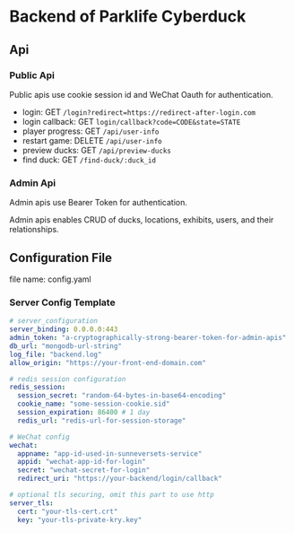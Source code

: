 # Backend of Parklife Cyberduck

## Api

### Public Api

Public apis use cookie session id and WeChat Oauth for authentication.  

- login: GET `/login?redirect=https://redirect-after-login.com`
- login callback: GET `login/callback?code=CODE&state=STATE`
- player progress: GET `/api/user-info`
- restart game: DELETE `/api/user-info`
- preview ducks: GET `/api/preview-ducks`
- find duck: GET `/find-duck/:duck_id`

### Admin Api

Admin apis use Bearer Token for authentication.

Admin apis enables CRUD of ducks, locations, exhibits, users, and their relationships.

## Configuration File
file name: config.yaml

### Server Config Template
```yaml
# server_configuration
server_binding: 0.0.0.0:443
admin_token: "a-cryptographically-strong-bearer-token-for-admin-apis"
db_url: "mongodb-url-string"
log_file: "backend.log"
allow_origin: "https://your-front-end-domain.com"

# redis session configuration
redis_session:
  session_secret: "random-64-bytes-in-base64-encoding"
  cookie_name: "some-session-cookie.sid"
  session_expiration: 86400 # 1 day
  redis_url: "redis-url-for-session-storage"

# WeChat config
wechat:
  appname: "app-id-used-in-sunneversets-service"
  appid: "wechat-app-id-for-login"
  secret: "wechat-secret-for-login"
  redirect_uri: "https://your-backend/login/callback"

# optional tls securing, omit this part to use http
server_tls:
  cert: "your-tls-cert.crt"
  key: "your-tls-private-kry.key"

```
